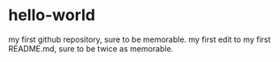 # hello-world
my first github repository, sure to be memorable.
my first edit to my first README.md, sure to be twice as memorable.
